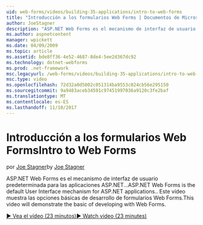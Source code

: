 ```yaml
---
uid: web-forms/videos/building-35-applications/intro-to-web-forms
title: "Introducción a los formularios Web Forms | Documentos de Microsoft"
author: JoeStagner
description: "ASP.NET Web Forms es el mecanismo de interfaz de usuario predeterminada para las aplicaciones ASP.NET... Este vídeo muestra las opciones básicas de desarrollo de formularios Web Forms."
ms.author: aspnetcontent
manager: wpickett
ms.date: 04/09/2009
ms.topic: article
ms.assetid: bde8ff36-4e52-4687-8de4-5ee2d367dc92
ms.technology: dotnet-webforms
ms.prod: .net-framework
msc.legacyurl: /web-forms/videos/building-35-applications/intro-to-web-forms
msc.type: video
ms.openlocfilehash: 72d32a0d5002c051314ba9553c024cb56e295150
ms.sourcegitcommit: 9a9483aceb34591c97451997036a9120c3fe2baf
ms.translationtype: MT
ms.contentlocale: es-ES
ms.lasthandoff: 11/10/2017
---
```

<a name="intro-to-web-forms"></a><span data-ttu-id="6dd86-104">Introducción a los formularios Web Forms</span><span class="sxs-lookup"><span data-stu-id="6dd86-104">Intro to Web Forms</span></span>
====================
<span data-ttu-id="6dd86-105">por [Joe Stagner](https://github.com/JoeStagner)</span><span class="sxs-lookup"><span data-stu-id="6dd86-105">by [Joe Stagner](https://github.com/JoeStagner)</span></span>

<span data-ttu-id="6dd86-106">ASP.NET Web Forms es el mecanismo de interfaz de usuario predeterminada para las aplicaciones ASP.NET...</span><span class="sxs-lookup"><span data-stu-id="6dd86-106">ASP.NET Web Forms is the default User Interface mechanism for ASP.NET applications..</span></span> <span data-ttu-id="6dd86-107">Este vídeo muestra las opciones básicas de desarrollo de formularios Web Forms.</span><span class="sxs-lookup"><span data-stu-id="6dd86-107">This video will demonstrate the basic of developing with Web Forms.</span></span>

[<span data-ttu-id="6dd86-108">&#9654; Vea el vídeo (23 minutos)</span><span class="sxs-lookup"><span data-stu-id="6dd86-108">&#9654; Watch video (23 minutes)</span></span>](https://channel9.msdn.com/Blogs/ASP-NET-Site-Videos/intro-to-web-forms)
